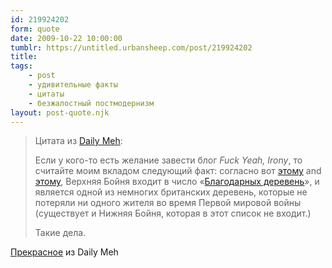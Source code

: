 ```yaml
---
id: 219924202
form: quote
date: 2009-10-22 10:00:00
tumblr: https://untitled.urbansheep.com/post/219924202
title: 
tags:
    - post
    - удивительные факты
    - цитаты
    - безжалостный постмодернизм
layout: post-quote.njk
---
```


<blockquote>
<p>Цитата из <a href="http://dailymeh.tumblr.com/post/218478189">Daily Meh</a>:</p>
<p>Если у кого-то есть желание завести блог <em>Fuck Yeah, Irony</em>, то считайте моим вкладом следующий факт: согласно вот <a href="http://www.theatlantic.com/doc/print/200911/hitchens-somme">этому</a> and <a href="http://en.wikipedia.org/wiki/Upper_Slaughter">этому</a>, Верхняя Бойня входит в число «<a href="http://en.wikipedia.org/wiki/Thankful_Villages">Благодарных деревень</a>», и является одной из немногих британских деревень, которые не потеряли ни одного жителя во время Первой мировой войны (cуществует и Нижняя Бойня, которая в этот список не входит.)</p>

<p>Такие дела.</p>
</blockquote>

<a href="http://dailymeh.tumblr.com/post/218478189">Прекрасное</a> из Daily Meh
